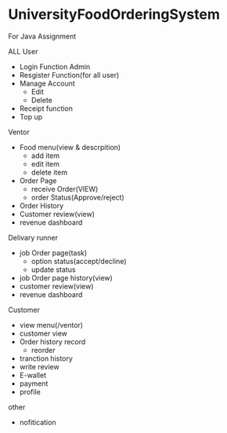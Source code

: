 # UniversityFoodOrderingSystem
For Java Assignment

ALL User
   - Login Function
   Admin
   - Resgister Function(for all user)
   - Manage Account
      - Edit
      - Delete
   - Receipt function
   - Top up  

  Ventor
  - Food menu(view & descrpition)
    - add item
    - edit item
    - delete item
 - Order Page
   - receive Order(VIEW)
   - order Status(Approve/reject)
 - Order History
 - Customer review(view)
 - revenue dashboard
  
  Delivary runner
  - job Order page(task)
    - option status(accept/decline)
    - update status
 - job Order page history(view)
 - customer review(view)
 - revenue dashboard

  Customer
  - view menu(/ventor)
  - customer view
  - Order history record
    - reorder
  - tranction history
  - write review
  - E-wallet
  - payment 
  - profile


other
- nofitication
